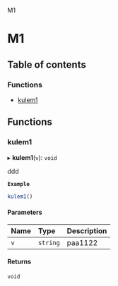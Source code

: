 M1

# M1

## Table of contents

### Functions

- [kulem1](README.md#kulem1)

## Functions

### kulem1

▸ **kulem1**(`v`): `void`

ddd

**`Example`**

```js
kulem1()
```

#### Parameters

| Name | Type | Description |
| :------ | :------ | :------ |
| `v` | `string` | paa1122 |

#### Returns

`void`
